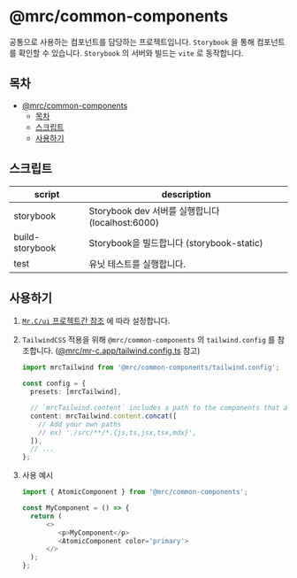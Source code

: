 # @mrc/common-components

공통으로 사용하는 컴포넌트를 담당하는 프로젝트입니다. `Storybook` 을 통해 컴포넌트를 확인할 수 있습니다.
`Storybook` 의 서버와 빌드는 `vite` 로 동작합니다.

## 목차

- [@mrc/common-components](#mrccommon-components)
  - [목차](#목차)
  - [스크립트](#스크립트)
  - [사용하기](#사용하기)

## 스크립트

| script          | description                                      |
| --------------- | ------------------------------------------------ |
| storybook       | Storybook dev 서버를 실행합니다 (localhost:6000) |
| build-storybook | Storybook을 빌드합니다 (storybook-static)        |
| test            | 유닛 테스트를 실행합니다.                        |

## 사용하기

1. [`Mr.C/ui` 프로젝트간 참조](../../README.md#프로젝트간-참조) 에 따라 설정합니다.
2. `TailwindCSS` 적용을 위해 `@mrc/common-components` 의 `tailwind.config` 를 참조합니다. ([@mrc/mr-c.app/tailwind.config.ts](../mr-c.app/tailwind.config.ts) 참고)

   ```typescript
   import mrcTailwind from '@mrc/common-components/tailwind.config';

   const config = {
     presets: [mrcTailwind],

     // `mrcTailwind.content` includes a path to the components that are using tailwind in @mrc/common-components
     content: mrcTailwind.content.concat([
       // Add your own paths
       // ex) './src/**/*.{js,ts,jsx,tsx,mdx}',
     ]),
     // ...
   };
   ```

3. 사용 예시

   ```typescript
   import { AtomicComponent } from '@mrc/common-components';

   const MyComponent = () => {
     return (
         <>
            <p>MyComponent</p>
            <AtomicComponent color='primary'>
         </>
     );
   };
   ```
